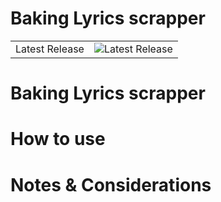 Baking Lyrics scrapper
======================

<table>
<tr>
  <td>Latest Release</td>
  <td><img src="https://badge.fury.io/gh/arukavina%2baking-lyrics%2scrapper.png" alt="Latest Release"/></td>
</tr>
</table>

# Baking Lyrics scrapper

# How to use

# Notes & Considerations
